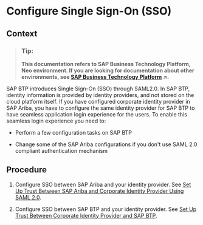 <!-- loioaeca2d4572ae47ff93e352bdbf321d2d -->

# Configure Single Sign-On \(SSO\)



## Context

> ### Tip:  
> **This documentation refers to SAP Business Technology Platform, Neo environment. If you are looking for documentation about other environments, see [SAP Business Technology Platform](https://help.sap.com/viewer/65de2977205c403bbc107264b8eccf4b/Cloud/en-US/6a2c1ab5a31b4ed9a2ce17a5329e1dd8.html "SAP Business Technology Platform (SAP BTP) is an integrated offering comprised of four technology portfolios: database and data management, application development and integration, analytics, and intelligent technologies. The platform offers users the ability to turn data into business value, compose end-to-end business processes, and build and extend SAP applications quickly.") :arrow_upper_right:.**

SAP BTP introduces Single Sign-On \(SSO\) through SAML2.0. In SAP BTP, identity information is provided by identity providers, and not stored on the cloud platform itself. If you have configured corporate identity provider in SAP Ariba, you have to configure the same identity provider for SAP BTP to have seamless application login experience for the users. To enable this seamless login experience you need to:

-   Perform a few configuration tasks on SAP BTP

-   Change some of the SAP Ariba configurations if you don't use SAML 2.0 compliant authentication mechanism




## Procedure

1.  Configure SSO between SAP Ariba and your identity provider. See [Set Up Trust Between SAP Ariba and Corporate Identity Provider Using SAML 2.0](set-up-trust-between-sap-ariba-and-corporate-identity-provider-using-saml-2-0-3108789.md).

2.  Configure SSO between SAP BTP and your identity provider. See [Set Up Trust Between Corporate Identity Provider and SAP BTP](set-up-trust-between-corporate-identity-provider-and-sap-btp-0f61725.md).


